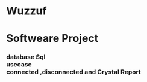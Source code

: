# Wuzzuf
 <h1>Softweare Project </h1>
<h3>database Sql<br>
usecase<br>
connected ,disconnected and Crystal Report</h3>